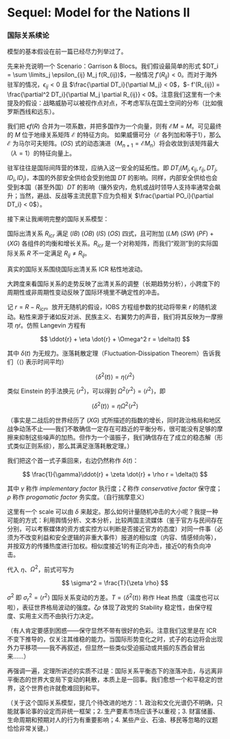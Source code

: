# Sequel: Model for the Nations II

### 国际关系续论

模型的基本假设在前一篇已经尽力列举过了。

先来补充说明一个 Scenario：Garrison \& Blocs。我们假设最简单的形式 $DT_i = \sum \limits_j \epsilon_{ij} M_j f(R_{ij})$，一般情况 $f'(R_{ij}) < 0$。而对于海外驻军的情况，$\epsilon_{ij} < 0$ 且 $\frac{\partial DT_i}{\partial M_j} < 0$，$- f'(R_{ij}) = \frac{\partial^2 DT_i}{\partial M_j \partial R_{ij}} < 0$。注意我们这里有一个未提及的假设：战略威胁可以被视作点对点，不考虑军队在国土空间的分布（比如俄罗斯西线和远东）。

我们把 $\epsilon f(R)$ 合并为一项系数，并把多国作为一个向量，则有 $\mathcal{E} M = M$。可见最终的 $M$ 位于地缘关系矩阵 $\mathcal{E}$ 的特征方向。 如果威慑可分（$\mathcal{E}$ 各列加和等于1），那么 $\mathcal{E}$ 为马尔可夫矩阵。$(OS)$ 式的动态演进（$M_{n+1} = \mathcal{E} M_{n}$）将会收敛到该矩阵最大（$\lambda = 1$）的特征向量上。

驻军往往是国际间阵营的体现，应纳入这一安全的延拓性。即 $DT_i(M_j,\epsilon_{ij},r_{ij},DT_j,ID_i,ID_j)$，本国的外部安全供给会受到他国 $DT$ 的影响。同样，内部安全供给也会受到本国（甚至外国）$DT$ 的影响（攘外安内，危机或战时领导人支持率通常会飙升；当然，避战、反战等主流民意下应为负相关 $\frac{\partial PO_i}{\partial DT_i} < 0$）。

接下来让我阐明完整的国际关系模型：

国际出清关系 $R_{icr}$ 满足 $(IB)\ (OB)\ (IS)\ (OS)$ 四式，且可附加 $(LM)\ (SW)\ (PF)$ $+$ $(XG)$ 各组件的均衡和增长关系。$R_{icr}$ 是一个对称矩阵，而我们“观测”到的实际国际关系 $R$ 不一定满足 $R_{ij} \neq R_{ij}$。

真实的国际关系围绕国际出清关系 ICR 粘性地波动。

大跨度来看国际关系的走势反映了出清关系的调整（长期趋势分析），小跨度下的周期性或非周期性变动反映了国际环境里不确定性的冲击。

记 $r = R - R_{icr}$。放开无随机的假设，IOBS 方程组参数的扰动将带来 $r$ 的随机波动。粘性来源于诸如反对派、民族主义、右翼势力的声音，我们将其反映为一摩擦项 $\eta \dot{r}$。仿照 Langevin 方程有

$$
\ddot{r} + \eta \dot{r} + \Omega^2 r = \delta(t)
$$

其中 $\delta(t)$ 为无规力。涨落耗散定理（Fluctuation-Dissipation Theorem）告诉我们（$\langle \rangle$ 表示时间平均）

$$
\langle \delta^2(t) \rangle = \eta \langle \dot{r}^2 \rangle
$$

类似 Einstein 的手法换元 $\langle r^2 \rangle$，可以得到 $\Omega^2 \langle r^2 \rangle = \langle \dot{r}^2 \rangle$，即

$$
\langle \delta^2(t) \rangle = \eta \Omega^2 \langle r^2 \rangle
$$

（事实是二战后的世界经历了 $(XG)$ 式所描述的指数的增长，同时政治格局和地区战争动荡不止——我们不敢确信一定存在可趋近的平衡分布，很可能没有足够的摩擦来抑制这些噪声的加热。但作为一个谐振子，我们确信存在了成立的稳态解（形式类似正则系综），那么其满足涨落耗散定理。）

我们把这个首一式子乘回来，右边仍然称作 $\delta(t)$：

$$
\frac{1}{\gamma}\ddot{r} + \zeta \dot{r} + \rho r = \delta(t)
$$

其中 $\gamma$ 称作 $implementary$ $factor$ 执行度；$\zeta$ 称作 $conservative$ $factor$ 保守度；$\rho$ 称作 $progamatic$ $factor$ 务实度。（自行揣摩意义）

这里有一个 scale 可以由 $\delta$ 来敲定。那么如何计量随机冲击的大小呢？我提一种可能的方式：利用舆情分析、文本分析，比较两国主流媒体（鉴于官方与民间存在分别，可以考察媒体的资方或实控方以判断是否接近官方的态度）对同一件事（必须为不改变利益和安全逻辑的非重大事件）报道的相似度（内容、情感倾向等），并按双方的传播热度进行加权。相似度接近1的有正向冲击，接近0的有负向冲击。

代入 $\eta$、$\Omega^2$，前式可写为

$$
\sigma^2 = \frac{T}{\zeta \rho}
$$

$\sigma^2$ 即 $\sigma^2_r = \langle r^2 \rangle$ 国际关系变动的方差。$T = \langle \delta^2(t) \rangle$ 称作 Heat 热度（温度也可以啦），表征世界格局波动的强度。$\zeta \rho$ 体现了政党的 Stability 稳定性，由保守程度、实用主义而不由执行力决定。

（有人肯定要感到困惑——保守显然不带有很好的色彩。注意我们这里是在 ICR 不变下推导的，仅关注其维稳的能力。当国际形势变化之时，式子的右边将会出现外力平移项——我不再叙述，但显然一些类似受迫振动或共振的东西会冒出来……）

再强调一遍，定理所讲述的实质不过是：国际关系平衡态下的涨落冲击，与远离非平衡态的世界大变局下变动的耗散，本质上是一回事。我们愈想一个和平稳定的世界，这个世界也许就愈难回到和平。

（关于这个国际关系模型，提几个待改进的地方：1. 政治和文化光谱仍不明确，只能就事论事的设定而非统一框架；2. 生产要素市场应该予以重视；3. 财富储蓄、生命周期和预期对人的行为有重要影响；4. 某些产业、石油、移民等忽略的议题恰恰非常关键。）
